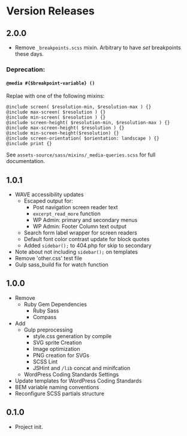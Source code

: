 # Version Releases

## 2.0.0

- Remove `_breakpoints.scss` mixin.  Arbitrary to have _set_ breakpoints these days.

### __Deprecation:__

#### `@media #{$breakpoint-variable} ()`

Replae with one of the following mixins:
```
@include screen( $resolution-min, $resolution-max ) {}
@include max-screen( $resolution ) {}
@include min-screen( $resolution ) {}
@include screen-height( $resolution-min, $resolution-max ) {}
@include max-screen-height( $resolution ) {}
@include min-screen-height($resolution) {}
@include screen-orientation( $orientation: landscape ) {}
@include print {}
```

See `assets-source/sass/mixins/_media-queries.scss` for full documentation.


## 1.0.1

- WAVE accessibility updates
  - Escaped output for:
    - Post navigation screen reader text
	- `excerpt_read_more` function
	- WP Admin: primary and secondary menus
	- WP Admin: Footer Column text output
  - Search form label wrapper for screen readers
  - Default font color contrast update for block quotes
  - Added `sidebar();` to 404.php for skip to secondary
- Note about not including `sidebar();` on templates
- Remove 'other.css' test file
- Gulp sass_build fix for watch function


## 1.0.0

- Remove
  - Ruby Gem Dependencies
    - Ruby Sass
	- Compass
- Add
  - Gulp preprocessing
    - style.css generation by compile
	- SVG sprite Creation
	- Image optimization
	- PNG creation for SVGs
    - SCSS Lint
    - JSHint and `/lib` concat and minifcation
  - WordPress Coding Standards Settings
- Update templates for WordPress Coding Standards
- BEM variable naming conventions
- Reconfigure SCSS partials structure


## 0.1.0

- Project init.
